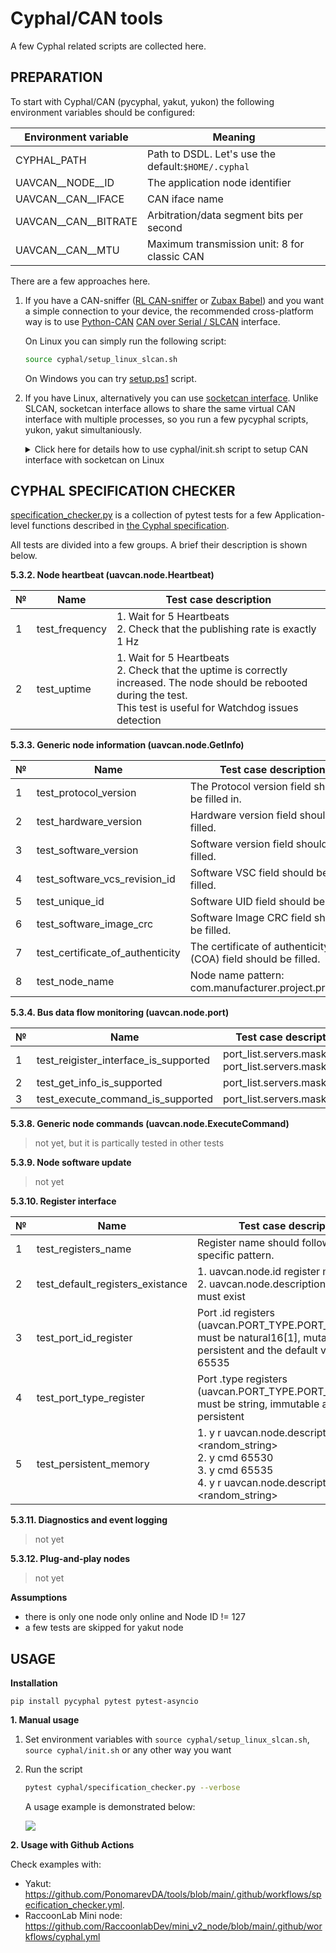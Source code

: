 # Cyphal/CAN tools

A few Cyphal related scripts are collected here.

## PREPARATION

To start with Cyphal/CAN (pycyphal, yakut, yukon) the following environment variables should be configured:

| Environment variable | Meaning |
| -------------------- | - |
| CYPHAL_PATH          | Path to DSDL. Let's use the default:`$HOME/.cyphal` |
| UAVCAN__NODE__ID     | The application node identifier |
| UAVCAN__CAN__IFACE   | CAN iface name |
| UAVCAN__CAN__BITRATE | Arbitration/data segment bits per second |
| UAVCAN__CAN__MTU     | Maximum transmission unit: 8 for classic CAN |

There are a few approaches here.

1. If you have a CAN-sniffer ([RL CAN-sniffer](https://docs.raccoonlab.co/guide/programmer_sniffer/) or [Zubax Babel](https://zubax.com/products/babel)) and you want a simple connection to your device, the recommended cross-platform way is to use [Python-CAN](https://python-can.readthedocs.io/en/stable/) [CAN over Serial / SLCAN](https://python-can.readthedocs.io/en/stable/interfaces/slcan.html) interface.

    On Linux you can simply run the following script:

    ```bash
    source cyphal/setup_linux_slcan.sh
    ```

    On Windows you can try [setup.ps1](https://gist.github.com/sainquake/7f06a2425ee54178633eac60f9002608) script.

2. If you have Linux, alternatively you can use [socketcan interface](https://python-can.readthedocs.io/en/stable/interfaces/socketcan.html). Unlike SLCAN, socketcan interface allows to share the same virtual CAN interface with multiple processes, so you run a few pycyphal scripts, yukon, yakut simultaniously.

    <details><summary>Click here for details how to use cyphal/init.sh script to setup CAN interface with socketcan on Linux</summary>

    cyphal/init.sh automatically:

    1. Create SLCAN based on CAN-sniffer or create virtual CAN inreface
    2. Configure environment variables if they are not already configured (`UAVCAN__CAN__IFACE`, `UAVCAN__CAN__MTU`, `UAVCAN__NODE__ID`, `YAKUT_PATH`)
    3. Compile DSDL based on public regulated data types and ds015

    Install dependencies:

    ```bash
    sudo apt-get install can-utils
    python3 -m pip install yakut
    ```

    Clone [PonomarevDA/tools](https://github.com/PonomarevDA/tools.git) repository and [OpenCyphal/public_regulated_data_types](https://github.com/OpenCyphal/public_regulated_data_types) in the same folder:

    ```bash
    git clone https://github.com/PonomarevDA/tools.git
    cd tools
    git clone https://github.com/OpenCyphal/public_regulated_data_types.git
    ```

    Let's say, your CAN-interface is not initialized yet. You can check it with `ifconfig`. You can delete it with `sudo ip link delete slcan0`. Normally, you don't need to delete it, but let's keep this command here just in case.

    If you want to create SLCAN based on a real CAN-sniffer such as [RaccoonLab CAN-sniffer and STM32 programmer](https://docs.raccoonlab.co/guide/programmer_sniffer/) or [Zubax Babel-Babel](https://shop.zubax.com/products/zubax-babel-babel-all-in-one-debugger-for-robotics-drone-development), you can type:

    ```bash
    source cyphal/init.sh -i slcan0 -n 127 # All options in the command are actually defaults, so you can skip them
    ```

    If you want to run it without a real CAN-sniffer hardware, you can run the following command:

    ```bash
    source cyphal/init.sh -i slcan0 -n 127 -v
    ```

    ![](https://github.com/PonomarevDA/tools/blob/docs/assets/cyphal/cyphal_init.gif?raw=true)

    For additional usage details please type:

    ```bash
    source cyphal/init.sh --help
    ```

    For usage example without a real hardware you can also check the workflows:
    - [.github/workflows/cyphal_init.yml](../.github/workflows/cyphal_init.yml)
    - [.github/workflows/specification_checker.yml](../.github/workflows/specification_checker.yml)

    </details>

## CYPHAL SPECIFICATION CHECKER

[specification_checker.py](specification_checker.py) is a collection of pytest tests for a few Application-level functions described in [the Cyphal specification](https://opencyphal.org/specification/Cyphal_Specification.pdf).

All tests are divided into a few groups. A brief their description is shown below.

**5.3.2. Node heartbeat (uavcan.node.Heartbeat)**

| № | Name                   | Test case description |
| - | ---------------------- | --------------------- |
| 1 | test_frequency         | 1. Wait for 5 Heartbeats </br> 2. Check that the publishing rate is exactly 1 Hz |
| 2 | test_uptime            | 1. Wait for 5 Heartbeats </br> 2. Check that the uptime is correctly increased. The node should be rebooted during the test. </br> This test is useful for Watchdog issues detection |

**5.3.3. Generic node information (uavcan.node.GetInfo)**

| № | Name                      | Test case description |
| - | ------------------------- | --------------------- |
| 1 | test_protocol_version     | The Protocol version field should be filled in. |
| 2 | test_hardware_version     | Hardware version field should be filled. |
| 3 | test_software_version     | Software version field should be filled. |
| 4 | test_software_vcs_revision_id  | Software VSC field should be filled. |
| 5 | test_unique_id            | Software UID field should be filled. |
| 6 | test_software_image_crc   | Software Image CRC field should be filled. |
| 7 | test_certificate_of_authenticity  | The certificate of authenticity (COA) field should be filled. |
| 8 | test_node_name            | Node name pattern: com.manufacturer.project.product. |

**5.3.4. Bus data flow monitoring (uavcan.node.port)**

| № | Name                      | Test case description |
| - | ------------------------- | --------------------- |
| 1 | test_reigister_interface_is_supported | port_list.servers.mask[384] </br> port_list.servers.mask[385] |
| 2 | test_get_info_is_supported            | port_list.servers.mask[430] |
| 3 | test_execute_command_is_supported     | port_list.servers.mask[435] |

**5.3.8. Generic node commands (uavcan.node.ExecuteCommand)**

> not yet, but it is partically tested in other tests

**5.3.9. Node software update**

> not yet

**5.3.10. Register interface**

| № | Name                      | Test case description |
| - | ------------------------- | --------------------- |
| 1 | test_registers_name | Register name should follow the specific pattern. |
| 2 | test_default_registers_existance | 1. uavcan.node.id register must exist </br> 2. uavcan.node.description register must exist |
| 3 | test_port_id_register | Port .id registers (uavcan.PORT_TYPE.PORT_NAME.id) must be natural16[1], mutable, persistent and the default value is 65535 |
| 4 | test_port_type_register | Port .type registers (uavcan.PORT_TYPE.PORT_NAME.type) must be string, immutable and persistent |
| 5 | test_persistent_memory | 1. y r <id> uavcan.node.description <random_string> </br> 2. y cmd <id> 65530 </br> 3. y cmd <id> 65535 </br> 4. y r <id> uavcan.node.description # <random_string> |

**5.3.11. Diagnostics and event logging**

> not yet

**5.3.12. Plug-and-play nodes**

> not yet

**Assumptions**

- there is only one node only online and Node ID != 127
- a few tests are skipped for yakut node

## USAGE

**Installation**

```
pip install pycyphal pytest pytest-asyncio
```

**1. Manual usage**

1. Set environment variables with `source cyphal/setup_linux_slcan.sh`, `source cyphal/init.sh` or any other way you want

2. Run the script
    ```bash
    pytest cyphal/specification_checker.py --verbose
    ```

    A usage example is demonstrated below:

    ![](https://github.com/PonomarevDA/tools/blob/docs/assets/cyphal/specification_checker.gif?raw=true)

**2. Usage with Github Actions**

Check examples with:
- Yakut: https://github.com/PonomarevDA/tools/blob/main/.github/workflows/specification_checker.yml.
- RaccoonLab Mini node: https://github.com/RaccoonlabDev/mini_v2_node/blob/main/.github/workflows/cyphal.yml
